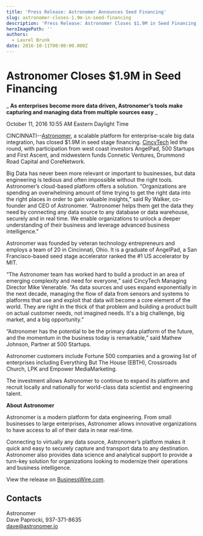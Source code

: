 ```yaml
---
title: 'Press Release: Astronomer Announces Seed Financing'
slug: astronomer-closes-1.9m-in-seed-financing
description: 'Press Release: Astronomer Closes $1.9M in Seed Financing'
heroImagePath: ''
authors:
  - Laurel Brunk
date: 2016-10-11T00:00:00.000Z
---
```


# **Astronomer Closes $1.9M in Seed Financing**

_ **As enterprises become more data driven, Astronomer’s tools make capturing and managing data from multiple sources easy** _

 October 11, 2016 10:55 AM Eastern Daylight Time 

CINCINNATI--[Astronomer](https://cts.businesswire.com/ct/CT?id=smartlink&url=http%3A%2F%2Fwww.astronomer.io&esheet=51436671&newsitemid=20161011006075&lan=en-US&anchor=Astronomer&index=1&md5=1cc516eed5214ac47590c50cfd859274), a scalable platform for enterprise-scale big data integration, has closed $1.9M in seed stage financing. [CincyTech](https://cts.businesswire.com/ct/CT?id=smartlink&url=http%3A%2F%2Fcincytechusa.com&esheet=51436671&newsitemid=20161011006075&lan=en-US&anchor=CincyTech&index=2&md5=6760a4f64ed3c34ba5abcccfb4ab03ad) led the round, with participation from west coast investors AngelPad, 500 Startups and First Ascent, and midwestern funds Connetic Ventures, Drummond Road Capital and CoreNetwork.

Big Data has never been more relevant or important to businesses, but data engineering is tedious and often impossible without the right tools. Astronomer’s cloud-based platform offers a solution. “Organizations are spending an overwhelming amount of time trying to get the right data into the right places in order to gain valuable insights,” said Ry Walker, co-founder and CEO of Astronomer. “Astronomer helps them get the data they need by connecting any data source to any database or data warehouse, securely and in real time. We enable organizations to unlock a deeper understanding of their business and leverage advanced business intelligence.”

Astronomer was founded by veteran technology entrepreneurs and employs a team of 20 in Cincinnati, Ohio. It is a graduate of AngelPad, a San Francisco-based seed stage accelerator ranked the #1 US accelerator by MIT.

“The Astronomer team has worked hard to build a product in an area of emerging complexity and need for everyone,” said CincyTech Managing Director Mike Venerable. “As data sources and uses expand exponentially in the next decade, managing the flow of data from sensors and systems to platforms that use and exploit that data will become a core element of the world. They are right in the thick of that problem and building a product built on actual customer needs, not imagined needs. It's a big challenge, big market, and a big opportunity.”

“Astronomer has the potential to be the primary data platform of the future, and the momentum in the business today is remarkable,” said Mathew Johnson, Partner at 500 Startups.

Astronomer customers include Fortune 500 companies and a growing list of enterprises including Everything But The House (EBTH), Crossroads Church, LPK and Empower MediaMarketing.

The investment allows Astronomer to continue to expand its platform and recruit locally and nationally for world-class data scientist and engineering talent.

**About Astronomer**

Astronomer is a modern platform for data engineering. From small businesses to large enterprises, Astronomer allows innovative organizations to have access to all of their data in near real-time.

Connecting to virtually any data source, Astronomer’s platform makes it quick and easy to securely capture and transport data to any destination. Astronomer also provides data science and analytical support to provide a turn-key solution for organizations looking to modernize their operations and business intelligence.

View&nbsp;the release on [BusinessWire.com](https://www.businesswire.com/news/home/20161011006075/en/Data-Engineering-Platform-Astronomer-Closes-1.9M-Seed).

## Contacts

Astronomer  
Dave Paprocki, 937-371-8635  
[dave@astronomer.io](mailto:dave@astronomer.io)

